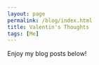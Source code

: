 ```yaml
---
layout: page
permalink: /blog/index.html
title: Valentin's Thoughts
tags: [Me]
---
```


Enjoy my blog posts below!

